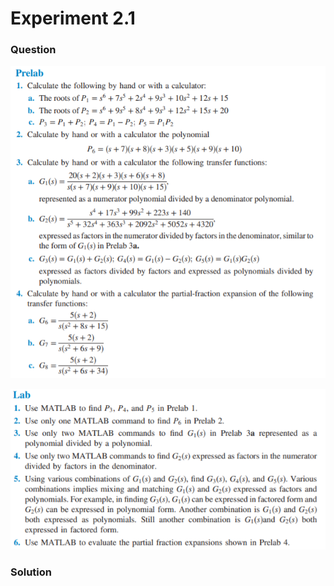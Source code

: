 # Experiment 2.1
### Question
![Experiment-2-1-Prelab](https://github.com/Offliners/NTNU-ME-Automatic-Control-Lab/blob/master/Week%203/Experiment-2-1/Experiment-2-1-Prelab.PNG)

![Experiment-2-1-Lab](https://github.com/Offliners/NTNU-ME-Automatic-Control-Lab/blob/master/Week%203/Experiment-2-1/Experiment-2-1-Lab.PNG)
### Solution
